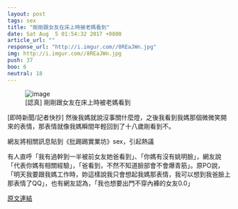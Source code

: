 ```yaml
---
layout: post
tags: sex
title: "剛剛跟女友在床上時被老媽看到"
date: Sat Aug  5 01:54:32 2017 +0800
article_url: ""
response_url: "http://i.imgur.com//8REaJWn.jpg"
img: http://i.imgur.com//8REaJWn.jpg
push: 37
boo: 6
neutral: 18
---
```


<figure>
<img src="http://i.imgur.com//8REaJWn.jpg" alt="image">
<figcaption>
[認真] 剛剛跟女友在床上時被老媽看到
</figcaption>
</figure>



[即時新聞/記者快抄] 然後我媽就說沒事關什麼燈，之後我看到我媽那個微微笑開來的表情，那表情就像我媽瞬間年輕回到了十八歲剛看到不。

網友將相關訊息貼到《批踢踢實業坊》sex，引起熱議

有人直呼「我有過幹到一半被前女友她爸看到」、「你媽有沒有姚明臉」，網友說「代表你媽有相關經驗」，「爸看到，不然不知道臉部會不會爆青筋」。原PO說，「明天我要跟我媽工作時，妳這樣說我只會想起我媽那表情，我可以想到我爸臉上那表情了QQ」，也有網友認為，「我也想要出門不穿內褲的女友0.0」

<a href = "https://www.ptt.cc/bbs/sex/M.1501869275.A.DF2.html">原文連結</a>

